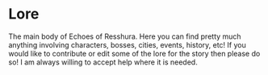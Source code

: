# Lore
The main body of Echoes of Resshura. Here you can find pretty much anything involving characters, bosses, cities, events, history, etc!
If you would like to contribute or edit some of the lore for the story then please do so! I am always willing to accept help where it is needed. 
